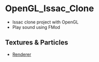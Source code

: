 # OpenGL_Issac_Clone
- Issac clone project with OpenGL
- Play sound using FMod

## Textures & Particles
- [Renderer](./SimpleGame/Renderer.cpp)
